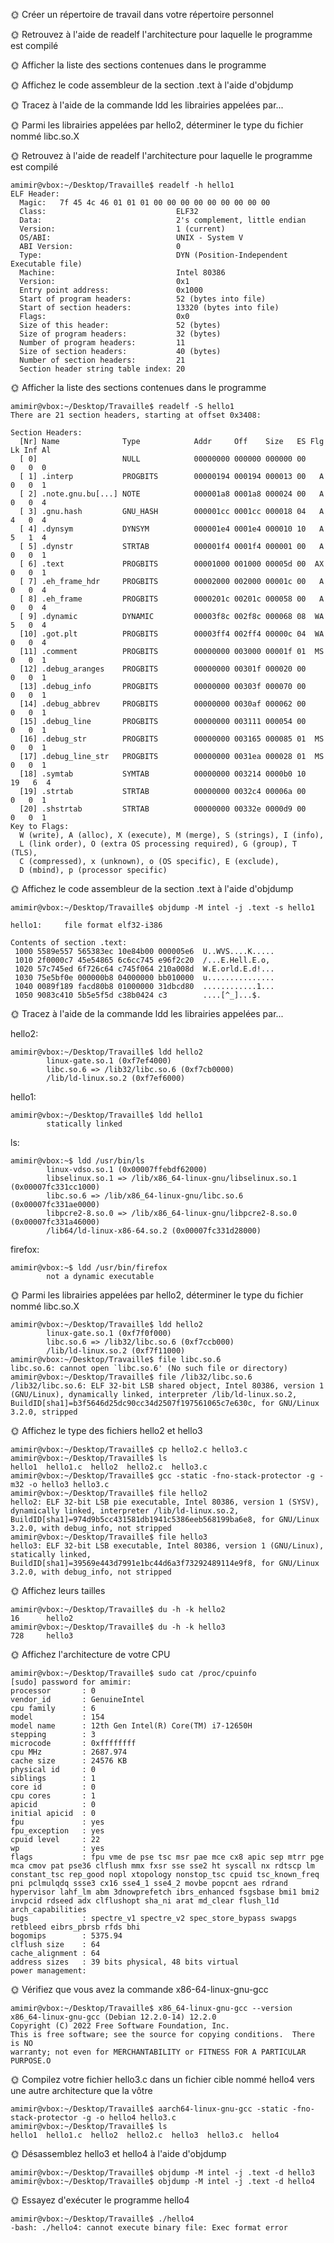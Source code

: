 🌞 Créer un répertoire de travail dans votre répertoire personnel

🌞 Retrouvez à l'aide de readelf l'architecture pour laquelle le programme est compilé

🌞 Afficher la liste des sections contenues dans le programme

🌞 Affichez le code assembleur de la section .text à l'aide d'objdump

🌞 Tracez à l'aide de la commande ldd les librairies appelées par...

🌞 Parmi les librairies appelées par hello2, déterminer le type du fichier nommé libc.so.X  





🌞 Retrouvez à l'aide de readelf l'architecture pour laquelle le programme est compilé

```
amimir@vbox:~/Desktop/Travaille$ readelf -h hello1
ELF Header:
  Magic:   7f 45 4c 46 01 01 01 00 00 00 00 00 00 00 00 00
  Class:                             ELF32
  Data:                              2's complement, little endian
  Version:                           1 (current)
  OS/ABI:                            UNIX - System V
  ABI Version:                       0
  Type:                              DYN (Position-Independent Executable file)
  Machine:                           Intel 80386
  Version:                           0x1
  Entry point address:               0x1000
  Start of program headers:          52 (bytes into file)
  Start of section headers:          13320 (bytes into file)
  Flags:                             0x0
  Size of this header:               52 (bytes)
  Size of program headers:           32 (bytes)
  Number of program headers:         11
  Size of section headers:           40 (bytes)
  Number of section headers:         21
  Section header string table index: 20
```

🌞 Afficher la liste des sections contenues dans le programme

```
amimir@vbox:~/Desktop/Travaille$ readelf -S hello1
There are 21 section headers, starting at offset 0x3408:

Section Headers:
  [Nr] Name              Type            Addr     Off    Size   ES Flg Lk Inf Al
  [ 0]                   NULL            00000000 000000 000000 00      0   0  0
  [ 1] .interp           PROGBITS        00000194 000194 000013 00   A  0   0  1
  [ 2] .note.gnu.bu[...] NOTE            000001a8 0001a8 000024 00   A  0   0  4
  [ 3] .gnu.hash         GNU_HASH        000001cc 0001cc 000018 04   A  4   0  4
  [ 4] .dynsym           DYNSYM          000001e4 0001e4 000010 10   A  5   1  4
  [ 5] .dynstr           STRTAB          000001f4 0001f4 000001 00   A  0   0  1
  [ 6] .text             PROGBITS        00001000 001000 00005d 00  AX  0   0  1
  [ 7] .eh_frame_hdr     PROGBITS        00002000 002000 00001c 00   A  0   0  4
  [ 8] .eh_frame         PROGBITS        0000201c 00201c 000058 00   A  0   0  4
  [ 9] .dynamic          DYNAMIC         00003f8c 002f8c 000068 08  WA  5   0  4
  [10] .got.plt          PROGBITS        00003ff4 002ff4 00000c 04  WA  0   0  4
  [11] .comment          PROGBITS        00000000 003000 00001f 01  MS  0   0  1
  [12] .debug_aranges    PROGBITS        00000000 00301f 000020 00      0   0  1
  [13] .debug_info       PROGBITS        00000000 00303f 000070 00      0   0  1
  [14] .debug_abbrev     PROGBITS        00000000 0030af 000062 00      0   0  1
  [15] .debug_line       PROGBITS        00000000 003111 000054 00      0   0  1
  [16] .debug_str        PROGBITS        00000000 003165 000085 01  MS  0   0  1
  [17] .debug_line_str   PROGBITS        00000000 0031ea 000028 01  MS  0   0  1
  [18] .symtab           SYMTAB          00000000 003214 0000b0 10     19   6  4
  [19] .strtab           STRTAB          00000000 0032c4 00006a 00      0   0  1
  [20] .shstrtab         STRTAB          00000000 00332e 0000d9 00      0   0  1
Key to Flags:
  W (write), A (alloc), X (execute), M (merge), S (strings), I (info),
  L (link order), O (extra OS processing required), G (group), T (TLS),
  C (compressed), x (unknown), o (OS specific), E (exclude),
  D (mbind), p (processor specific)
```

🌞 Affichez le code assembleur de la section .text à l'aide d'objdump

```
amimir@vbox:~/Desktop/Travaille$ objdump -M intel -j .text -s hello1

hello1:     file format elf32-i386

Contents of section .text:
 1000 5589e557 565383ec 10e84b00 000005e6  U..WVS....K.....
 1010 2f0000c7 45e54865 6c6cc745 e96f2c20  /...E.Hell.E.o,
 1020 57c745ed 6f726c64 c745f064 210a008d  W.E.orld.E.d!...
 1030 75e5bf0e 000000b8 04000000 bb010000  u...............
 1040 0089f189 facd80b8 01000000 31dbcd80  ............1...
 1050 9083c410 5b5e5f5d c38b0424 c3        ....[^_]...$.
```

🌞 Tracez à l'aide de la commande ldd les librairies appelées par...

hello2:

```
amimir@vbox:~/Desktop/Travaille$ ldd hello2
        linux-gate.so.1 (0xf7ef4000)
        libc.so.6 => /lib32/libc.so.6 (0xf7cb0000)
        /lib/ld-linux.so.2 (0xf7ef6000)
```

hello1:

```
amimir@vbox:~/Desktop/Travaille$ ldd hello1
        statically linked
```

ls:

```
amimir@vbox:~$ ldd /usr/bin/ls
        linux-vdso.so.1 (0x00007ffebdf62000)
        libselinux.so.1 => /lib/x86_64-linux-gnu/libselinux.so.1 (0x00007fc331cc1000)
        libc.so.6 => /lib/x86_64-linux-gnu/libc.so.6 (0x00007fc331ae0000)
        libpcre2-8.so.0 => /lib/x86_64-linux-gnu/libpcre2-8.so.0 (0x00007fc331a46000)
        /lib64/ld-linux-x86-64.so.2 (0x00007fc331d28000)
```

firefox:
```
amimir@vbox:~$ ldd /usr/bin/firefox
        not a dynamic executable
```

🌞 Parmi les librairies appelées par hello2, déterminer le type du fichier nommé libc.so.X

```
amimir@vbox:~/Desktop/Travaille$ ldd hello2
        linux-gate.so.1 (0xf7f0f000)
        libc.so.6 => /lib32/libc.so.6 (0xf7ccb000)
        /lib/ld-linux.so.2 (0xf7f11000)
amimir@vbox:~/Desktop/Travaille$ file libc.so.6
libc.so.6: cannot open `libc.so.6' (No such file or directory)
amimir@vbox:~/Desktop/Travaille$ file /lib32/libc.so.6
/lib32/libc.so.6: ELF 32-bit LSB shared object, Intel 80386, version 1 (GNU/Linux), dynamically linked, interpreter /lib/ld-linux.so.2, BuildID[sha1]=b3f5646d25dc90cc34d2507f197561065c7e630c, for GNU/Linux 3.2.0, stripped
```

🌞 Affichez le type des fichiers hello2 et hello3

```
amimir@vbox:~/Desktop/Travaille$ cp hello2.c hello3.c
amimir@vbox:~/Desktop/Travaille$ ls
hello1  hello1.c  hello2  hello2.c  hello3.c
amimir@vbox:~/Desktop/Travaille$ gcc -static -fno-stack-protector -g -m32 -o hello3 hello3.c
amimir@vbox:~/Desktop/Travaille$ file hello2
hello2: ELF 32-bit LSB pie executable, Intel 80386, version 1 (SYSV), dynamically linked, interpreter /lib/ld-linux.so.2, BuildID[sha1]=974d9b5cc431581db1941c5386eeb568199ba6e8, for GNU/Linux 3.2.0, with debug_info, not stripped
amimir@vbox:~/Desktop/Travaille$ file hello3
hello3: ELF 32-bit LSB executable, Intel 80386, version 1 (GNU/Linux), statically linked, BuildID[sha1]=39569e443d7991e1bc44d6a3f73292489114e9f8, for GNU/Linux 3.2.0, with debug_info, not stripped
```

🌞 Affichez leurs tailles

```
amimir@vbox:~/Desktop/Travaille$ du -h -k hello2
16      hello2
amimir@vbox:~/Desktop/Travaille$ du -h -k hello3
728     hello3
```

🌞 Affichez l'architecture de votre CPU

```
amimir@vbox:~/Desktop/Travaille$ sudo cat /proc/cpuinfo
[sudo] password for amimir:
processor       : 0
vendor_id       : GenuineIntel
cpu family      : 6
model           : 154
model name      : 12th Gen Intel(R) Core(TM) i7-12650H
stepping        : 3
microcode       : 0xffffffff
cpu MHz         : 2687.974
cache size      : 24576 KB
physical id     : 0
siblings        : 1
core id         : 0
cpu cores       : 1
apicid          : 0
initial apicid  : 0
fpu             : yes
fpu_exception   : yes
cpuid level     : 22
wp              : yes
flags           : fpu vme de pse tsc msr pae mce cx8 apic sep mtrr pge mca cmov pat pse36 clflush mmx fxsr sse sse2 ht syscall nx rdtscp lm constant_tsc rep_good nopl xtopology nonstop_tsc cpuid tsc_known_freq pni pclmulqdq ssse3 cx16 sse4_1 sse4_2 movbe popcnt aes rdrand hypervisor lahf_lm abm 3dnowprefetch ibrs_enhanced fsgsbase bmi1 bmi2 invpcid rdseed adx clflushopt sha_ni arat md_clear flush_l1d arch_capabilities
bugs            : spectre_v1 spectre_v2 spec_store_bypass swapgs retbleed eibrs_pbrsb rfds bhi
bogomips        : 5375.94
clflush size    : 64
cache_alignment : 64
address sizes   : 39 bits physical, 48 bits virtual
power management:
```

🌞 Vérifiez que vous avez la commande x86-64-linux-gnu-gcc

```
amimir@vbox:~/Desktop/Travaille$ x86_64-linux-gnu-gcc --version
x86_64-linux-gnu-gcc (Debian 12.2.0-14) 12.2.0
Copyright (C) 2022 Free Software Foundation, Inc.
This is free software; see the source for copying conditions.  There is NO
warranty; not even for MERCHANTABILITY or FITNESS FOR A PARTICULAR PURPOSE.O
```

🌞 Compilez votre fichier hello3.c dans un fichier cible nommé hello4 vers une autre architecture que la vôtre

```
amimir@vbox:~/Desktop/Travaille$ aarch64-linux-gnu-gcc -static -fno-stack-protector -g -o hello4 hello3.c
amimir@vbox:~/Desktop/Travaille$ ls
hello1  hello1.c  hello2  hello2.c  hello3  hello3.c  hello4
```

🌞 Désassemblez hello3 et hello4 à l'aide d'objdump

```
amimir@vbox:~/Desktop/Travaille$ objdump -M intel -j .text -d hello3
amimir@vbox:~/Desktop/Travaille$ objdump -M intel -j .text -d hello4
```

🌞 Essayez d'exécuter le programme hello4

```
amimir@vbox:~/Desktop/Travaille$ ./hello4
-bash: ./hello4: cannot execute binary file: Exec format error
```